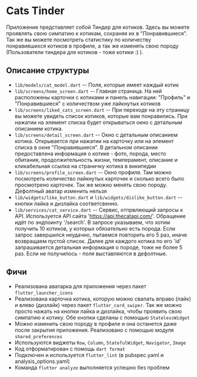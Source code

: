 # Cats Tinder

Приложение представляет собой Тиндер для котиков.
Здесь вы можете проявлять свою симпатию к котикам, сохраняя их в "Понравившиеся".
Так же вы можете посмотреть статистику по количеству понравившихся котиков в профиле, а так же
изменять свою породу (Пользователи тиндера для котиков - тоже котики :) ).

## Описание структуры

- `lib/models/cat_model.dart` -- Поля, которые имеет каждый котик
- `lib/screens/home_screen.dart` -- Главная страница. На ней расположены карточки с котиками и панель навигации: "Профиль" и "Понравившиеся" с количеством уже лайкнутых котиков
- `lib/screens/liked_cats_screen.dart` -- При переходе на эту страницу вы можете увидеть список котиков, которые вам понравились. При нажатии на элемент списка будет открываться окно с детальным описанием котика.
- `lib/screens/detail_screen.dart` -- Окно с детальным описанием котика. Открывается при нажатии на карточку или на элемент списка в окне "Понравившиеся". В детальном описании предоставлена информация о котике - фото, порода, место обитания, продолжительность жизни, темперамент, описание и кликабельная ссылка на страничку котика в википедии
- `lib/screens/profile_screen.dart` -- Окно профиля. Там можно посмотреть количество лайкнутых карточек и сколько всего было просмотрено карточек. Так же можно менять свою породу. Дефолтный аватар изменить нельзя
- `lib/widgets/like_button.dart` и `lib/widgets/dislike_button.dart` -- кнопки лайка и дизлайка соответсвенно. 
- `lib/services/cat_service.dart` -- Сервис, отпрвляющий запросы к API. Используется API сайта 'https://api.thecatapi.com/'. Обращение идёт по эндпоинту '/search'. В запросе указываем, что хотим получить 10 котиков, у которых обязательно есть порода. Если запрос завершился неудачно, пытаемся повторить его 5 раз, иначе возвращаем пустой список. Далее для каждого котика по его 'id' запрашивается детальная информация о породе, тоже не более 5 раз. Если не получилось - поля выставляются в дефолтные.  

## Фичи
- Реализована аватарка для приложения через пакет `flutter_launcher_icons`
- Реализована карточка котика, которую можно свапать вправо (лайк) и влево (дизлайк) через пакет `flutter_card_swiper`. Так же можно просто нажать на кнопки лайка и дизлайка, чтобы проявить свою симпатию к котику. Обе кнопки сделаны с помощью `StatelessWidget`
- Можно изменить свою породу в профиле и она останется даже после закрытия приложения. Реализовано с помощью модуля `shared_preferences`
- Используются виджеты `Row`, `Column`, `StatefulWidget`, `Navigator`, `Image`
- Код отформатирован с помощь `dart format`
- Подключен и используется `flutter_lint` (в pubspec.yaml и analysis_options.yaml)
- Команда `flutter analyze` выполняется успешно без проблем
